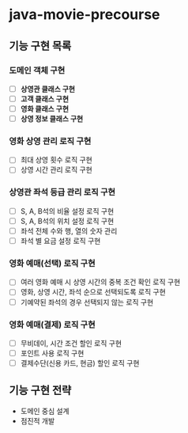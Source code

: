 # java-movie-precourse

## 기능 구현 목록

### 도메인 객체 구현
- [ ] **상영관 클래스 구현** 
- [ ] **고객 클래스 구현**
- [ ] **영화 클래스 구현**
- [ ] **상영 정보 클래스 구현**

### 영화 상영 관리 로직 구현
- [ ] 최대 상영 횟수 로직 구현
- [ ] 상영 시간 관리 로직 구현

### 상영관 좌석 등급 관리 로직 구현
- [ ] S, A, B석의 비율 설정 로직 구현
- [ ] S, A, B석의 위치 설정 로직 구현
- [ ] 좌석 전체 수와 행, 열의 숫자 관리
- [ ] 좌석 별 요금 설정 로직 구현

### 영화 예매(선택) 로직 구현
- [ ] 여러 영화 예매 시 상영 시간의 중복 조건 확인 로직 구현
- [ ] 영화, 상영 시간, 좌석 순으로 선택되도록 로직 구현
- [ ] 기예약된 좌석의 경우 선택되지 않는 로직 구현 

### 영화 예매(결제) 로직 구현
- [ ] 무비데이, 시간 조건 할인 로직 구현
- [ ] 포인트 사용 로직 구현
- [ ] 결제수단(신용 카드, 현금) 할인 로직 구현

## 기능 구현 전략
- 도메인 중심 설계
- 점진적 개발

